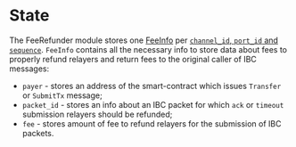 # State

The FeeRefunder module stores one [FeeInfo](https://github.com/neutron-org/neutron/blob/v4.2.4/proto/neutron/feerefunder/genesis.proto#L18) per [`channel_id`, `port_id` and `sequence`](https://github.com/neutron-org/neutron/blob/v4.2.4/x/feerefunder/types/keys.go#L32).
`FeeInfo` contains all the necessary info to store data about fees to properly refund relayers and return fees to the original caller of IBC messages:
* `payer` - stores an address of the smart-contract which issues `Transfer` or `SubmitTx` message;
* `packet_id` - stores an info about an IBC packet for which `ack` or `timeout` submission relayers should be refunded;
* `fee` - stores amount of fee to refund relayers for the submission of IBC packets.
